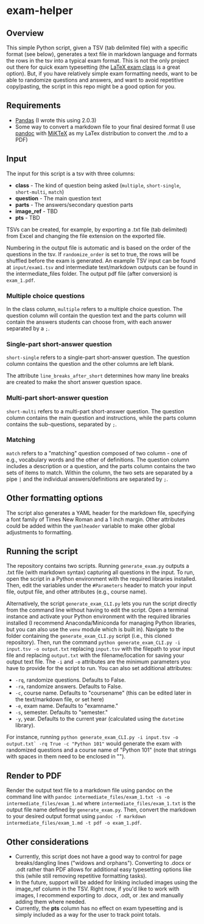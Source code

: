 # exam-helper
## Overview
This simple Python script, given a TSV (tab delimited file) with a specific format (see below), generates a text file in markdown language and formats the rows in the tsv into a typical exam format. This is not the only project out there for quick exam typesetting (the [LaTeX exam class](https://www.overleaf.com/learn/latex/Typesetting_exams_in_LaTeX) is a great option). But, if you have relatively simple exam formatting needs, want to be able to randomize questions and answers, and want to avoid repetitive copy/pasting, the script in this repo might be a good option for you.

## Requirements
* [Pandas](https://pandas.pydata.org/) (I wrote this using 2.0.3)
* Some way to convert a markdown file to your final desired format (I use [pandoc](https://pandoc.org/) with [MiKTeX](https://miktex.org/) as my LaTex distribution to convert the .md to a PDF)

## Input
The input for this script is a tsv with three columns:
* **class** - The kind of question being asked (```multiple```, ```short-single```, ```short-multi```, ```match```)
* **question** - The main question text
* **parts** - The answers/secondary question parts
* **image_ref** - TBD
* **pts** - TBD

TSVs can be created, for example, by exporting a .txt file (tab delimited) from Excel and changing the file extension on the exported file. 
 
Numbering in the output file is automatic and is based on the order of the questions in the tsv. If ```randomize_order``` is set to true, the rows will be shuffled before the exam is generated. An example TSV input can be found at ```input/exam1.tsv``` and intermediate text/markdown outputs can be found in the intermediate_files folder. The output pdf file (after conversion) is ```exam_1.pdf```.

### Multiple choice questions
In the class column, ```multiple``` refers to a multiple choice question. The question column will contain the question text and the parts column will contain the answers students can choose from, with each answer separated by a ```;```. 
 
### Single-part short-answer question
```short-single``` refers to a single-part short-answer question. The question column contains the question and the other columns are left blank.
 
The attribute ```line_breaks_after_short``` determines how many line breaks are created to make the short answer question space.

### Multi-part short-answer question
```short-multi``` refers to a multi-part short-answer question. The question column contains the main question and instructions, while the parts column contains the sub-questions, separated by ```;```.

### Matching
```match``` refers to a "matching" question composed of two column - one of e.g., vocabulary words and the other of definitions. The question column includes a description or a question, and the parts column contains the two sets of items to match. Within the column, the two sets are separated by a pipe ```|``` and the individual answers/definitions are separated by ```;```.

## Other formatting options
The script also generates a YAML header for the markdown file, specifying a font family of Times New Roman and a 1 inch margin. Other attributes could be added within the ```yamlheader``` variable to make other global adjustments to formatting.

## Running the script
The repository contains two scripts. Running ```generate_exam.py``` outputs a .txt file (with markdown syntax) capturing all questions in the input. To run, open the script in a Python environment with the required libraries installed. Then, edit the variables under the ```#Parameters``` header to match your input file, output file, and other attributes (e.g., course name).

Alternatively, the script ```generate_exam_CLI.py``` lets you run the script directly from the command line without having to edit the script. Open a terminal instance and activate your Python environment with the required libraries installed (I recommend Anaconda/Miniconda for managing Python libraries, but you can also use the ```venv``` module which is built in). Navigate to the folder containing the ```generate_exam_CLI.py``` script (i.e., this cloned repository). Then, run the command ```python generate_exam_CLI.py -i input.tsv -o output.txt``` replacing ```input.tsv``` with the filepath to your input file and replacing ```output.txt``` with the filename/location for saving your output text file. The ```-i``` and ```-o``` attributes are the minimum parameters you have to provide for the script to run. You can also set additional attributes:

* ```-rq```, randomize questions. Defaults to False. 
* ```-ra```, randomize answers. Defaults to False.
* ```-c```, course name. Defaults to "coursename" (this can be edited later in the text/markdown file, or set here)
* ```-e```, exam name. Defaults to "examname."
* ```-s```, semester. Defaults to "semester."
* ```-y```, year. Defaults to the current year (calculated using the ```datetime``` library).

For instance, running ```python generate_exam_CLI.py -i input.tsv -o output.txt` -rq True -c "Python 101"``` would generate the exam with randomized questions and a course name of "Python 101" (note that strings with spaces in them need to be enclosed in ""). 

## Render to PDF
Render the output text file to a markdown file using pandoc on the command line with ```pandoc intermediate_files/exam_1.txt -s -o intermediate_files/exam_1.md``` where ```intermediate_files/exam_1.txt``` is the output file name defined by ```generate_exam.py```. Then, convert the markdown to your desired output format using ```pandoc -f markdown intermediate_files/exam_1.md -t pdf -o exam_1.pdf```.  

## Other considerations
* Currently, this script does not have a good way to control for page breaks/dangling lines ("widows and orphans"). Converting to .docx or .odt rather than PDF allows for additional easy typesetting options like this (while still removing repetitive formatting tasks). 
* In the future, support will be added for linking included images using the image_ref column in the TSV. Right now, if you'd like to work with images, I recommend exporting to .docx, .odt, or .tex and manually adding them where needed.
* Currently, the **pts** column has no effect on exam typesetting and is simply included as a way for the user to track point totals. 
